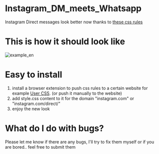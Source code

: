 # Instagram_DM_meets_Whatsapp
Instagram Direct messages look better now thanks to [these css rules](https://github.com/DanuVIP/Instagram_DM_meets_Whatsapp/edit/main/style.css)

# This is how it should look like
![example_en](https://github.com/DanuVIP/Instagram_DM_meets_Whatsapp/assets/62620291/8066623f-3d20-410c-b813-bcda49ef923b)

# Easy to install
1. install a browser extension to push css rules to a certain website for example [User CSS](https://chromewebstore.google.com/detail/user-css/okpjlejfhacmgjkmknjhadmkdbcldfcb?pli=1). (or push it manually to the website)
2. add style.css content to it for the domain "instagram.com" or "instagram.com/direct/"
3. enjoy the new look

# What do I do with bugs?
Please let me know if there are any bugs, I'll try to fix them myself or if you are bored.. feel free to submit them
